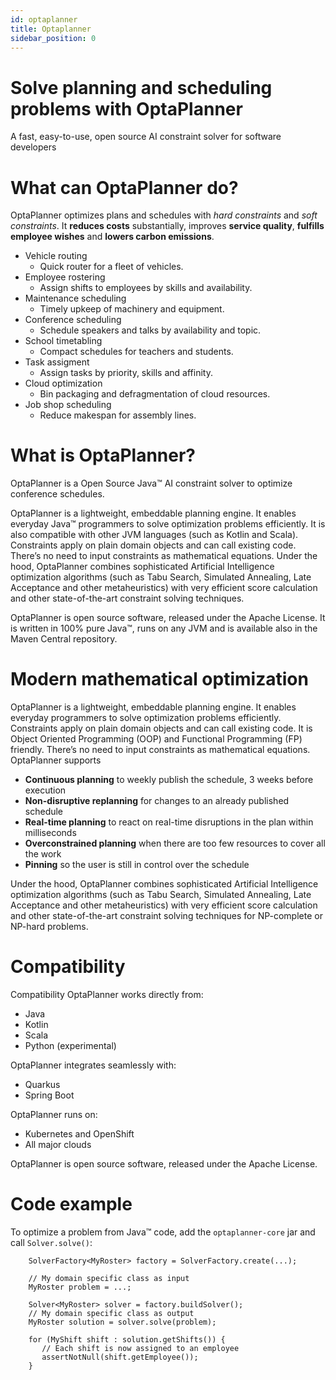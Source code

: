 ```yaml
---
id: optaplanner
title: Optaplanner
sidebar_position: 0
---
```


# Solve planning and scheduling problems with OptaPlanner

A fast, easy-to-use, open source AI constraint solver for software developers

# What can OptaPlanner do?

OptaPlanner optimizes plans and schedules with *hard constraints* and *soft constraints*.
It **reduces costs** substantially, improves **service quality**, **fulfills employee wishes** and **lowers carbon emissions**.


- Vehicle routing
  - Quick router for a fleet of vehicles.
- Employee rostering
  - Assign shifts to employees by skills and availability.
- Maintenance scheduling
  - Timely upkeep of machinery and equipment.
- Conference scheduling
  - Schedule speakers and talks by availability and topic.
- School timetabling
  - Compact schedules for teachers and students.
- Task assigment
  - Assign tasks by priority, skills and affinity.
- Cloud optimization
  - Bin packaging and defragmentation of cloud resources.
- Job shop scheduling
  - Reduce makespan for assembly lines.

# What is OptaPlanner?

OptaPlanner is a Open Source Java™ AI constraint solver to optimize conference schedules.

OptaPlanner is a lightweight, embeddable planning engine. It enables everyday Java™ programmers to solve optimization problems efficiently. It is also compatible with other JVM languages (such as Kotlin and Scala). Constraints apply on plain domain objects and can call existing code. There’s no need to input constraints as mathematical equations. Under the hood, OptaPlanner combines sophisticated Artificial Intelligence optimization algorithms (such as Tabu Search, Simulated Annealing, Late Acceptance and other metaheuristics) with very efficient score calculation and other state-of-the-art constraint solving techniques.

OptaPlanner is open source software, released under the Apache License. It is written in 100% pure Java™, runs on any JVM and is available also in the Maven Central repository.


# Modern mathematical optimization
OptaPlanner is a lightweight, embeddable planning engine. It enables everyday programmers to solve optimization problems efficiently. Constraints apply on plain domain objects and can call existing code. It is Object Oriented Programming (OOP) and Functional Programming (FP) friendly. There’s no need to input constraints as mathematical equations.
OptaPlanner supports 
- **Continuous planning** to weekly publish the schedule, 3 weeks before execution 
- **Non-disruptive replanning** for changes to an already published schedule 
- **Real-time planning** to react on real-time disruptions in the plan within milliseconds 
- **Overconstrained planning** when there are too few resources to cover all the work 
- **Pinning** so the user is still in control over the schedule

Under the hood, OptaPlanner combines sophisticated Artificial Intelligence optimization algorithms (such as Tabu Search, Simulated Annealing, Late Acceptance and other metaheuristics) with very efficient score calculation and other state-of-the-art constraint solving techniques for NP-complete or NP-hard problems.

# Compatibility

Compatibility
OptaPlanner works directly from:
- Java 
- Kotlin 
- Scala 
- Python (experimental)

OptaPlanner integrates seamlessly with:

- Quarkus 
- Spring Boot

OptaPlanner runs on:

- Kubernetes and OpenShift 
- All major clouds

OptaPlanner is open source software, released under the Apache License.

# Code example
To optimize a problem from Java™ code, add the <code>optaplanner-core</code> jar and call <code>Solver.solve()</code>:

```
    SolverFactory<MyRoster> factory = SolverFactory.create(...);
  
    // My domain specific class as input
    MyRoster problem = ...;

    Solver<MyRoster> solver = factory.buildSolver();
    // My domain specific class as output
    MyRoster solution = solver.solve(problem);

    for (MyShift shift : solution.getShifts()) {
       // Each shift is now assigned to an employee
       assertNotNull(shift.getEmployee());
    }
```
